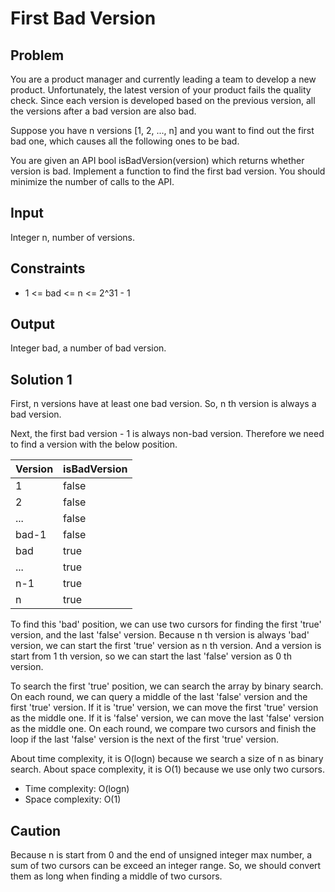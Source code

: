 # First Bad Version

## Problem

You are a product manager and currently leading a team to develop a new product. Unfortunately, the latest version of your product fails the quality check. Since each version is developed based on the previous version, all the versions after a bad version are also bad.

Suppose you have n versions [1, 2, ..., n] and you want to find out the first bad one, which causes all the following ones to be bad.

You are given an API bool isBadVersion(version) which returns whether version is bad. Implement a function to find the first bad version. You should minimize the number of calls to the API.

## Input

Integer n, number of versions.

## Constraints

- 1 <= bad <= n <= 2^31 - 1

## Output

Integer bad, a number of bad version.

## Solution 1

First, n versions have at least one bad version. So, n th version is always a bad version.

Next, the first bad version - 1 is always non-bad version. Therefore we need to find a version with the below position.

| Version | isBadVersion |
|---|---|
| 1 | false |
| 2 | false |
| ... | false |
| bad-1 | false |
| bad | true |
| ... | true |
| n-1 | true |
| n | true |

To find this 'bad' position, we can use two cursors for finding the first 'true' version, and the last 'false' version. Because n th version is always 'bad' version, we can start the first 'true' version as n th version. And a version is start from 1 th version, so we can start the last 'false' version as 0 th version.

To search the first 'true' position, we can search the array by binary search. On each round, we can query a middle of the last 'false' version and the first 'true' version. If it is 'true' version, we can move the first 'true' version as the middle one. If it is 'false' version, we can move the last 'false' version as the middle one. On each round, we compare two cursors and finish the loop if the last 'false' version is the next of the first 'true' version.

About time complexity, it is O(logn) because we search a size of n as binary search.
About space complexity, it is O(1) because we use only two cursors.

- Time complexity: O(logn)
- Space complexity: O(1)

## Caution

Because n is start from 0 and the end of unsigned integer max number, a sum of two cursors can be exceed an integer range. So, we should convert them as long when finding a middle of two cursors.
